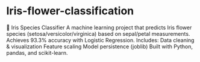# Iris-flower-classification
🌿 Iris Species Classifier A machine learning project that predicts Iris flower species (setosa/versicolor/virginica) based on sepal/petal measurements. Achieves 93.3% accuracy with Logistic Regression. Includes:  Data cleaning &amp; visualization  Feature scaling  Model persistence (joblib)  Built with Python, pandas, and scikit-learn.
